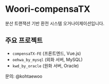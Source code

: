 # Woori-compensaTX

분산 트랜잭션 기반 환전 시스템 오거나이제이션입니다.

## 주요 프로젝트
- `compensaTX-FE` (프론트엔드, Vue.js)
- `oehwa_by_mysql` (외화 서버, MySQL)
- `kwd_by_oracle` (원화 서버, Oracle)

문의: @kohtaewoo
